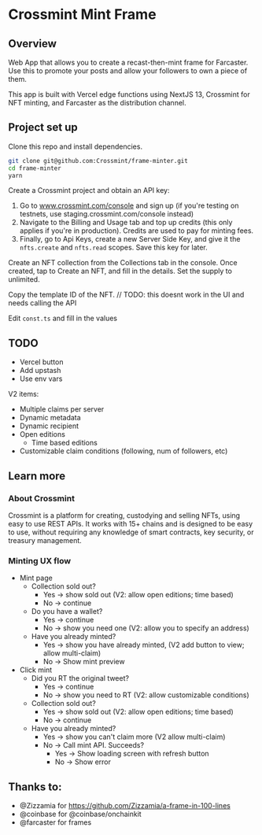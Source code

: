 # Crossmint Mint Frame

## Overview

Web App that allows you to create a recast-then-mint frame for Farcaster. Use this to promote
your posts and allow your followers to own a piece of them.

This app is built with Vercel edge functions using NextJS 13, Crossmint for NFT minting, and
Farcaster as the distribution channel.

## Project set up

Clone this repo and install dependencies.

```bash
git clone git@github.com:Crossmint/frame-minter.git
cd frame-minter
yarn
```

Create a Crossmint project and obtain an API key:

1. Go to www.crossmint.com/console and sign up (if you're testing on testnets, use staging.crossmint.com/console
   instead)
2. Navigate to the Billing and Usage tab and top up credits (this only applies if you're in production). Credits are
   used to pay for minting fees.
3. Finally, go to Api Keys, create a new Server Side Key, and give it the `nfts.create` and `nfts.read` scopes. Save this key for later.

Create an NFT collection from the Collections tab in the console. Once created, tap to Create
an NFT, and fill in the details. Set the supply to unlimited.

Copy the template ID of the NFT. // TODO: this doesnt work in the UI and needs calling the API

Edit `const.ts` and fill in the values

## TODO

- Vercel button
- Add upstash
- Use env vars

V2 items:

- Multiple claims per server
- Dynamic metadata
- Dynamic recipient
- Open editions
  - Time based editions
- Customizable claim conditions (following, num of followers, etc)

## Learn more

### About Crossmint

Crossmint is a platform for creating, custodying and selling NFTs, using easy to use REST APIs. It works with 15+ chains
and is designed to be easy to use, without requiring any knowledge of smart contracts, key security, or treasury
management.

### Minting UX flow

- Mint page
  - Collection sold out?
    - Yes -> show sold out (V2: allow open editions; time based)
    - No -> continue
  - Do you have a wallet?
    - Yes -> continue
    - No -> show you need one (V2: allow you to specify an address)
  - Have you already minted?
    - Yes -> show you have already minted, (V2 add button to view; allow multi-claim)
    - No -> Show mint preview
- Click mint
  - Did you RT the original tweet?
    - Yes -> continue
    - No -> show you need to RT (V2: allow customizable conditions)
  - Collection sold out?
    - Yes -> show sold out (V2: allow open editions; time based)
    - No -> continue
  - Have you already minted?
    - Yes -> show you can't claim more (V2 allow multi-claim)
    - No -> Call mint API. Succeeds?
      - Yes -> Show loading screen with refresh button
      - No -> Show error

## Thanks to:

- @Zizzamia for https://github.com/Zizzamia/a-frame-in-100-lines
- @coinbase for @coinbase/onchainkit
- @farcaster for frames
